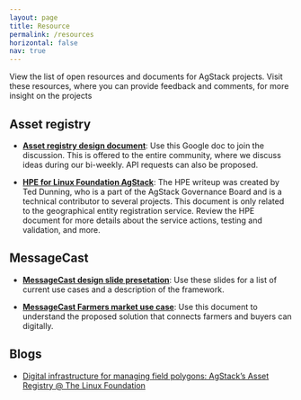 ```yaml
---
layout: page
title: Resource
permalink: /resources
horizontal: false
nav: true
---
```


View the list of open resources and documents for AgStack projects. Visit these resources, where you can provide feedback and comments, for more insight on the projects

## Asset registry

- [**Asset registry design document**](https://docs.google.com/document/d/1ZNY-n91vlhFJ3-ujkp_BrRB_l4T1nytiSyV2x9VMejA/edit): Use this Google doc to join the discussion. This is offered to the entire community, where we discuss ideas during our bi-weekly. API requests can also be proposed.

- [**HPE for Linux Foundation AgStack**](https://docs.google.com/document/d/1s07H7NU0Ti26PuigBOAefAi0cGJ56YHvbOG2nFpvS9k/edit): The HPE writeup was created by Ted Dunning, who is a part of the AgStack Governance Board and is a technical contributor to several projects. This document is only related to the geographical entity registration service. Review the HPE document for more details about the service actions, testing and validation, and more.


## MessageCast

- [**MessageCast design slide presetation**](https://docs.google.com/presentation/d/1a2wYvUmKNTcr_7hUTxlN5MccyH22jlBAvfmpCYtA--4/edit#slide=id.p2): Use these slides for a list of current use cases and a description of the framework.

- [**MessageCast Farmers market use case**](https://docs.google.com/document/d/13sEcq4qhIFftUVR3JqoAkyntLyTNOruf-w4V2exDOIM/edit): Use this document to understand the proposed solution that connects farmers and buyers can digitally. 

## Blogs

- [Digital infrastructure for managing field polygons: AgStack’s Asset Registry @ The Linux Foundation](https://medium.com/@sumer.johal_80128/digital-infrastructure-for-managing-field-polygons-agstacks-asset-registry-the-linux-foundation-e46c5e754cac)
